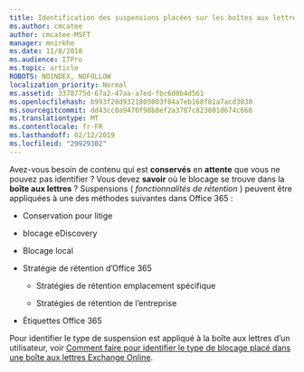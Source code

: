 ```yaml
---
title: Identification des suspensions placées sur les boîtes aux lettres
ms.author: cmcatee
author: cmcatee-MSFT
manager: mnirkhe
ms.date: 11/8/2018
ms.audience: ITPro
ms.topic: article
ROBOTS: NOINDEX, NOFOLLOW
localization_priority: Normal
ms.assetid: 3378775d-67a2-47aa-a7ed-fbc6d0b4d561
ms.openlocfilehash: b993f28d9321805003f04a7eb168f81a7acd3030
ms.sourcegitcommit: dd43cc0a9470f98b8ef2a3787c823801d674c666
ms.translationtype: MT
ms.contentlocale: fr-FR
ms.lasthandoff: 02/12/2019
ms.locfileid: "29929302"
---
```

Avez-vous besoin de contenu qui est **conservés** en **attente** que vous ne pouvez pas identifier ? Vous devez **savoir** où le blocage se trouve dans la **boîte aux lettres** ? Suspensions ( *fonctionnalités de rétention* ) peuvent être appliquées à une des méthodes suivantes dans Office 365 : 
  
- Conservation pour litige 
    
- blocage eDiscovery
    
- Blocage local
    
- Stratégie de rétention d’Office 365 
    
  - Stratégies de rétention emplacement spécifique
    
  - Stratégies de rétention de l’entreprise
    
- Étiquettes Office 365
    
Pour identifier le type de suspension est appliqué à la boîte aux lettres d’un utilisateur, voir [Comment faire pour identifier le type de blocage placé dans une boîte aux lettres Exchange Online](https://docs.microsoft.com/office365/securitycompliance/identify-a-hold-on-an-exchange-online-mailbox).
  

